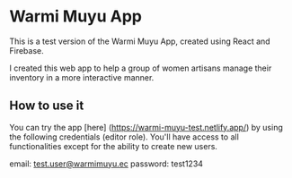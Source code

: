 # Warmi Muyu App

This is a test version of the Warmi Muyu App, created using React and Firebase.

I created this web app to help a group of women artisans manage their inventory in a more interactive manner.

## How to use it

You can try the app [here] (https://warmi-muyu-test.netlify.app/) by using the following credentials (editor role). You'll have access to all functionalities except for the ability to create new users.

email: test.user@warmimuyu.ec
password: test1234
